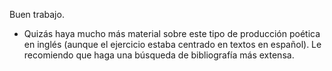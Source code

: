 Buen trabajo.

- Quizás haya mucho más material sobre este tipo de producción poética en inglés (aunque el ejercicio estaba centrado en textos en español). Le recomiendo que haga una búsqueda de bibliografía más extensa.